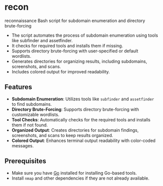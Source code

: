# recon
reconnaissance Bash script for subdomain enumeration and directory brute-forcing

- The script automates the process of subdomain enumeration using tools like subfinder and assetfinder.
- It checks for required tools and installs them if missing.
- Supports directory brute-forcing with user-specified or default wordlists.
- Generates directories for organizing results, including subdomains, screenshots, and scans.
- Includes colored output for improved readability.

## Features

- **Subdomain Enumeration**: Utilizes tools like `subfinder` and `assetfinder` to find subdomains.
- **Directory Brute-Forcing**: Supports directory brute-forcing with customizable wordlists.
- **Tool Checks**: Automatically checks for the required tools and installs them if not found.
- **Organized Output**: Creates directories for subdomain findings, screenshots, and scans to keep results organized.
- **Colored Output**: Enhances terminal output readability with color-coded messages.

## Prerequisites
- Make sure you have [Go](https://golang.org/dl/) installed for installing Go-based tools.
- Install `nmap` and other dependencies if they are not already available.
